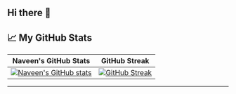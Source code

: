 ## Hi there 👋


## &#x1f4c8; My GitHub Stats
| Naveen's GitHub Stats | GitHub Streak |
| --- | --- |
[![Naveen's GitHub stats](https://github-readme-stats.vercel.app/api?username=Naveenkus&show_icons=true)](https://github.com/Naveenkus) | [![GitHub Streak](https://github-readme-streak-stats.herokuapp.com?user=Naveenkus)](https://github.com/Naveenkus) |

---

<!--
**Naveenkus/Naveenkus** is a ✨ _special_ ✨ repository because its `README.md` (this file) appears on your GitHub profile.

Here are some ideas to get you started:

- 🔭 I’m currently working on ...
- 🌱 I’m currently learning ...
- 👯 I’m looking to collaborate on ...
- 🤔 I’m looking for help with ...
- 💬 Ask me about ...
- 📫 How to reach me: ...
- 😄 Pronouns: ...
- ⚡ Fun fact: ...
-->
